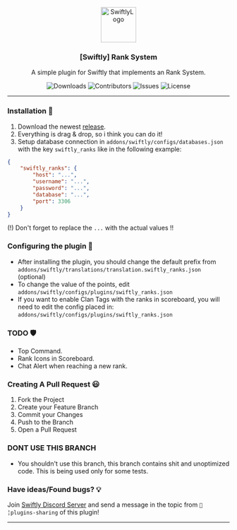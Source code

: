 <p align="center">
  <a href="https://github.com/swiftly-solution/swiftly_rank">
    <img src="https://cdn.swiftlycs2.net/swiftly-logo.png" alt="SwiftlyLogo" width="80" height="80">
  </a>

  <h3 align="center">[Swiftly] Rank System</h3>

  <p align="center">
    A simple plugin for Swiftly that implements an Rank System.
    <br/>
  </p>
</p>

<p align="center">
  <img src="https://img.shields.io/github/downloads/swiftly-solution/swiftly_rank/total" alt="Downloads"> 
  <img src="https://img.shields.io/github/contributors/swiftly-solution/swiftly_rank?color=dark-green" alt="Contributors">
  <img src="https://img.shields.io/github/issues/swiftly-solution/swiftly_rank" alt="Issues">
  <img src="https://img.shields.io/github/license/swiftly-solution/swiftly_rank" alt="License">
</p>

---

### Installation 👀

1. Download the newest [release](https://github.com/swiftly-solution/swiftly_rank/releases).
2. Everything is drag & drop, so i think you can do it!
3. Setup database connection in `addons/swiftly/configs/databases.json` with the key `swiftly_ranks` like in the following example:
```json
{
    "swiftly_ranks": {
        "host": "...",
        "username": "...",
        "password": "...",
        "database": "...",
        "port": 3306
    }
}
```
(!) Don't forget to replace the `...` with the actual values !!

### Configuring the plugin 🧐

* After installing the plugin, you should change the default prefix from ``addons/swiftly/translations/translation.swiftly_ranks.json`` (optional)
* To change the value of the points, edit ``addons/swiftly/configs/plugins/swiftly_ranks.json``
* If you want to enable Clan Tags with the ranks in scoreboard, you will need to edit the config placed in: ``addons/swiftly/configs/plugins/swiftly_ranks.json``

### TODO 🛡️

* Top Command.
* Rank Icons in Scoreboard.
* Chat Alert when reaching a new rank.

### Creating A Pull Request 😃

1. Fork the Project
2. Create your Feature Branch
3. Commit your Changes
4. Push to the Branch
5. Open a Pull Request

### DONT USE THIS BRANCH

* You shouldn't use this branch, this branch contains shit and unoptimized code. This is being used only for some tests.

### Have ideas/Found bugs? 💡
Join [Swiftly Discord Server](https://swiftlycs2.net/discord) and send a message in the topic from `📕╎plugins-sharing` of this plugin!

---